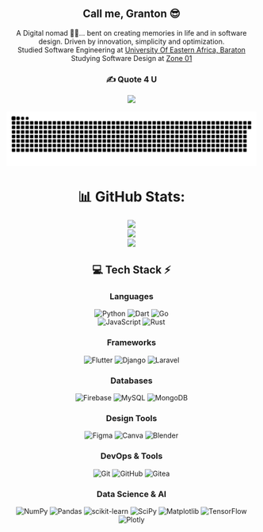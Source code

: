<div align="center">

## Call me, Granton 😎

A Digital nomad 🥷🏻... bent on creating memories in life and in software design. Driven by innovation, simplicity and optimization. </br>
Studied Software Engineering at [University Of Eastern Africa, Baraton](https://ueab.ac.ke/)</br>
Studying Software Design at [Zone 01](https://www.zone01kisumu.ke/)</br>

<div align="center">

### ✍️ Quote 4 U

![](https://quotes-github-readme.vercel.app/api?type=horizontal&theme=dark)
</div>

<div align="center">
  
![snake gif](https://github.com/onyango-granton/onyango-granton/blob/output/github-snake.svg)
</div>

<div align="center">

# 📊 GitHub Stats:
![](https://github-readme-stats.vercel.app/api?username=onyango-granton&theme=ambient_gradient&hide_border=false&include_all_commits=false&count_private=false)<br/>
![](https://github-readme-streak-stats.herokuapp.com/?user=onyango-granton&theme=ambient_gradient&hide_border=false)<br/>
![](https://github-readme-stats.vercel.app/api/top-langs/?username=onyango-granton&theme=ambient_gradient&hide_border=false&include_all_commits=false&count_private=false&layout=compact)
</div>

<!-- Tech Stack -->
<div align="center">
  
## 💻 Tech Stack ⚡

### **Languages**
![Python](https://img.shields.io/badge/python-3670A0?style=for-the-badge&logo=python&logoColor=ffdd54)
![Dart](https://img.shields.io/badge/dart-%2300599C.svg?style=for-the-badge&logo=c&logoColor=white)
![Go](https://img.shields.io/badge/go-%2300ADD8.svg?style=for-the-badge&logo=go&logoColor=white)  
![JavaScript](https://img.shields.io/badge/javascript-%23323330.svg?style=for-the-badge&logo=javascript&logoColor=%23F7DF1E) 
![Rust](https://img.shields.io/badge/rust-%23000000.svg?style=for-the-badge&logo=rust&logoColor=white)

### **Frameworks**
![Flutter](https://img.shields.io/badge/flutter-%2302569B.svg?style=for-the-badge&logo=flutter&logoColor=white)
![Django](https://img.shields.io/badge/Django-%23092E20.svg?style=for-the-badge&logo=django&logoColor=white)
![Laravel](https://img.shields.io/badge/laravel-%23FF2D20.svg?style=for-the-badge&logo=laravel&logoColor=white)

### **Databases**
![Firebase](https://img.shields.io/badge/firebase-%23039BE5.svg?style=for-the-badge&logo=firebase)
![MySQL](https://img.shields.io/badge/mysql-4479A1.svg?style=for-the-badge&logo=mysql&logoColor=white)
![MongoDB](https://img.shields.io/badge/MongoDB-%234ea94b.svg?style=for-the-badge&logo=mongodb&logoColor=white) 

### **Design Tools**
![Figma](https://img.shields.io/badge/figma-%23F24E1E.svg?style=for-the-badge&logo=figma&logoColor=white) 
![Canva](https://img.shields.io/badge/Canva-%2300C4CC.svg?style=for-the-badge&logo=Canva&logoColor=white) 
![Blender](https://img.shields.io/badge/blender-%23F5792A.svg?style=for-the-badge&logo=blender&logoColor=white)

### **DevOps & Tools**
![Git](https://img.shields.io/badge/git-%23F05033.svg?style=for-the-badge&logo=git&logoColor=white) 
![GitHub](https://img.shields.io/badge/github-%23121011.svg?style=for-the-badge&logo=github&logoColor=white) 
![Gitea](https://img.shields.io/badge/Gitea-34495E?style=for-the-badge&logo=gitea&logoColor=5D9425)

### **Data Science & AI**
![NumPy](https://img.shields.io/badge/numpy-%23013243.svg?style=for-the-badge&logo=numpy&logoColor=white) 
![Pandas](https://img.shields.io/badge/pandas-%23150458.svg?style=for-the-badge&logo=pandas&logoColor=white) 
![scikit-learn](https://img.shields.io/badge/scikit--learn-%23F7931E.svg?style=for-the-badge&logo=scikit-learn&logoColor=white) 
![SciPy](https://img.shields.io/badge/SciPy-%230C55A5.svg?style=for-the-badge&logo=scipy&logoColor=%white) 
![Matplotlib](https://img.shields.io/badge/Matplotlib-%23ffffff.svg?style=for-the-badge&logo=Matplotlib&logoColor=black) 
![TensorFlow](https://img.shields.io/badge/TensorFlow-%23FF6F00.svg?style=for-the-badge&logo=TensorFlow&logoColor=white)
![Plotly](https://img.shields.io/badge/Plotly-%233F4F75.svg?style=for-the-badge&logo=plotly&logoColor=white)


</div>
